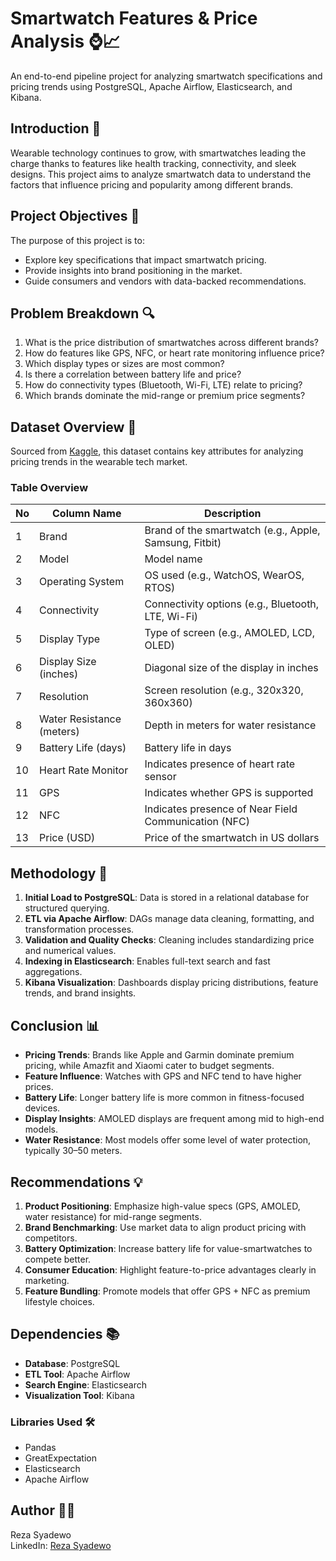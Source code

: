 # **Smartwatch Features & Price Analysis ⌚📈**

An end-to-end pipeline project for analyzing smartwatch specifications and pricing trends using PostgreSQL, Apache Airflow, Elasticsearch, and Kibana.

## **Introduction 💼**

Wearable technology continues to grow, with smartwatches leading the charge thanks to features like health tracking, connectivity, and sleek designs. This project aims to analyze smartwatch data to understand the factors that influence pricing and popularity among different brands.

## **Project Objectives 🎯**

The purpose of this project is to:

- Explore key specifications that impact smartwatch pricing.
- Provide insights into brand positioning in the market.
- Guide consumers and vendors with data-backed recommendations.

## **Problem Breakdown 🔍**

1. What is the price distribution of smartwatches across different brands?
2. How do features like GPS, NFC, or heart rate monitoring influence price?
3. Which display types or sizes are most common?
4. Is there a correlation between battery life and price?
5. How do connectivity types (Bluetooth, Wi-Fi, LTE) relate to pricing?
6. Which brands dominate the mid-range or premium price segments?

## **Dataset Overview 📂**

Sourced from [Kaggle](https://www.kaggle.com/datasets/rkiattisak/smart-watch-prices), this dataset contains key attributes for analyzing pricing trends in the wearable tech market.

### **Table Overview**

| No | Column Name                 | Description                                                      |
|----|-----------------------------|------------------------------------------------------------------|
| 1  | Brand                       | Brand of the smartwatch (e.g., Apple, Samsung, Fitbit)           |
| 2  | Model                       | Model name                                                       |
| 3  | Operating System            | OS used (e.g., WatchOS, WearOS, RTOS)                            |
| 4  | Connectivity                | Connectivity options (e.g., Bluetooth, LTE, Wi-Fi)               |
| 5  | Display Type                | Type of screen (e.g., AMOLED, LCD, OLED)                         |
| 6  | Display Size (inches)       | Diagonal size of the display in inches                           |
| 7  | Resolution                  | Screen resolution (e.g., 320x320, 360x360)                        |
| 8  | Water Resistance (meters)   | Depth in meters for water resistance                             |
| 9  | Battery Life (days)         | Battery life in days                                             |
| 10 | Heart Rate Monitor          | Indicates presence of heart rate sensor                          |
| 11 | GPS                         | Indicates whether GPS is supported                               |
| 12 | NFC                         | Indicates presence of Near Field Communication (NFC)             |
| 13 | Price (USD)                 | Price of the smartwatch in US dollars                            |

## **Methodology 🔧**

1. **Initial Load to PostgreSQL**: Data is stored in a relational database for structured querying.
2. **ETL via Apache Airflow**: DAGs manage data cleaning, formatting, and transformation processes.
3. **Validation and Quality Checks**: Cleaning includes standardizing price and numerical values.
4. **Indexing in Elasticsearch**: Enables full-text search and fast aggregations.
5. **Kibana Visualization**: Dashboards display pricing distributions, feature trends, and brand insights.

## **Conclusion 📊**

- **Pricing Trends**: Brands like Apple and Garmin dominate premium pricing, while Amazfit and Xiaomi cater to budget segments.
- **Feature Influence**: Watches with GPS and NFC tend to have higher prices.
- **Battery Life**: Longer battery life is more common in fitness-focused devices.
- **Display Insights**: AMOLED displays are frequent among mid to high-end models.
- **Water Resistance**: Most models offer some level of water protection, typically 30–50 meters.

## **Recommendations 💡**

1. **Product Positioning**: Emphasize high-value specs (GPS, AMOLED, water resistance) for mid-range segments.
2. **Brand Benchmarking**: Use market data to align product pricing with competitors.
3. **Battery Optimization**: Increase battery life for value-smartwatches to compete better.
4. **Consumer Education**: Highlight feature-to-price advantages clearly in marketing.
5. **Feature Bundling**: Promote models that offer GPS + NFC as premium lifestyle choices.

## **Dependencies 📚**

- **Database**: PostgreSQL  
- **ETL Tool**: Apache Airflow  
- **Search Engine**: Elasticsearch  
- **Visualization Tool**: Kibana  

### **Libraries Used 🛠️**

- Pandas  
- GreatExpectation  
- Elasticsearch  
- Apache Airflow  

## Author 👨‍💻  
Reza Syadewo  
LinkedIn: [Reza Syadewo](https://www.linkedin.com/in/reza-syadewo-b5801421b/)